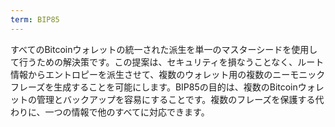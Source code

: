 ```yaml
---
term: BIP85
---
```


すべてのBitcoinウォレットの統一された派生を単一のマスターシードを使用して行うための解決策です。この提案は、セキュリティを損なうことなく、ルート情報からエントロピーを派生させて、複数のウォレット用の複数のニーモニックフレーズを生成することを可能にします。BIP85の目的は、複数のBitcoinウォレットの管理とバックアップを容易にすることです。複数のフレーズを保護する代わりに、一つの情報で他のすべてに対応できます。